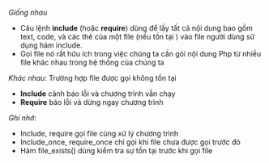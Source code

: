 _Giống nhau_

-   Câu lệnh **include** (hoặc **require**) dùng để lấy tất cả nội dung bao gồm text, code, và các thẻ của một file (nếu tồn tại ) vào file người dùng sử dụng hàm include.
-   Gọi file nó rất hữu ích trong việc chúng ta cần gói nội dung Php từ nhiều file khác nhau trong hệ thống của chúng ta

_Khác nhau_: Trường hợp file được gọi không tồn tại

-   **Include** cảnh báo lỗi và chương trình vẫn chạy
-   **Require** báo lỗi và dừng ngay chương trình

_Ghi nhớ_:

-   Include, require gọi file cùng xử lý chương trình
-   Include_once, require_once chỉ gọi khi file chưa được gọi trước đó
-   Hàm file_exists() dùng kiểm tra sự tồn tại trước khi gọi file
